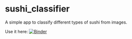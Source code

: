 # sushi_classifier
A simple app to classify different types of sushi from images.

Use it here: [![Binder](https://mybinder.org/badge_logo.svg)](https://mybinder.org/v2/gh/twhelan22/sushi_classifier/HEAD?urlpath=%2Fvoila%2Frender%2Fsushi_app.ipynb)
